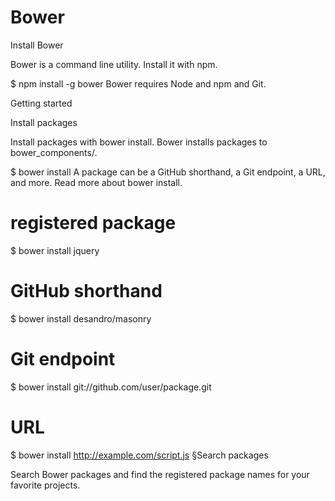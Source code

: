 Bower
====
Install Bower

Bower is a command line utility. Install it with npm.

$ npm install -g bower
Bower requires Node and npm and Git.

Getting started

Install packages

Install packages with bower install. Bower installs packages to bower_components/.

$ bower install <package>
A package can be a GitHub shorthand, a Git endpoint, a URL, and more. Read more about bower install.

# registered package
$ bower install jquery
# GitHub shorthand
$ bower install desandro/masonry
# Git endpoint
$ bower install git://github.com/user/package.git
# URL
$ bower install http://example.com/script.js
§Search packages

Search Bower packages and find the registered package names for your favorite projects.